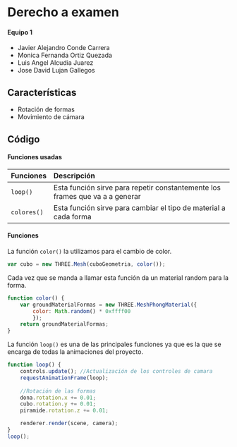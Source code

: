 Derecho a examen
=================
#### Equipo 1 ####
* Javier Alejandro Conde Carrera
* Monica Fernanda Ortiz Quezada
* Luis Angel Alcudia Juarez
* Jose David Lujan Gallegos

Características
--------
* Rotación de formas
* Movimiento de cámara

Código
---------
#### Funciones usadas ####

| Funciones   | Descripción |
| --------- |:----------- |
| `loop()`  | Esta función sirve para repetir constantemente los frames que va a a generar|
| `colores()` | Esta función sirve para cambiar el tipo de material a cada forma          | 

#### Funciones ####
La función `color()` la utilizamos para el cambio de color.

```javascript 
var cubo = new THREE.Mesh(cuboGeometria, color()); 
```

Cada vez que se manda a llamar esta función da un material random para la forma.
```javascript 
function color() {
    var groundMaterialFormas = new THREE.MeshPhongMaterial({
        color: Math.random() * 0xffff00
        });
    return groundMaterialFormas;
}
```
La función `loop()` es una de las principales funciones ya que es la que se encarga de todas la animaciones del proyecto.

```javascript
function loop() {
    controls.update(); //Actualización de los controles de camara
    requestAnimationFrame(loop);
    
    //Rotación de las formas
    dona.rotation.x += 0.01; 
    cubo.rotation.y += 0.01;
    piramide.rotation.z += 0.01;

    renderer.render(scene, camera);
}
loop();
```
